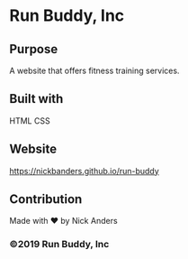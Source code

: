 # Run Buddy, Inc

## Purpose
A website that offers fitness training services.

## Built with
HTML
CSS

## Website
https://nickbanders.github.io/run-buddy

## Contribution
Made with ❤️ by Nick Anders

### ©️2019 Run Buddy, Inc 
